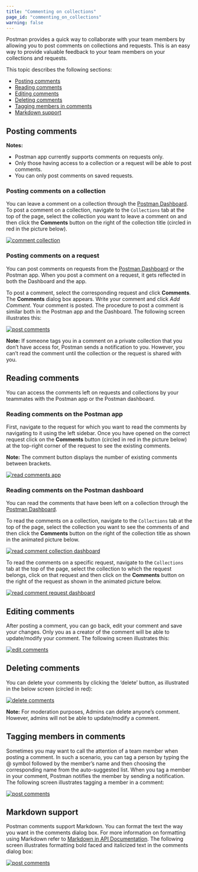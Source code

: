 ```yaml
---
title: "Commenting on collections"
page_id: "commenting_on_collections"
warning: false
---
```


Postman provides a quick way to collaborate with your team members by allowing you to post comments on collections and requests. This is an easy way to provide valuable feedback to your team members on your collections and requests.

This topic describes the following sections:

* [Posting comments](#posting-comments)
* [Reading comments](#reading-comments)
* [Editing comments](#editing-comments)
* [Deleting comments](#deleting-comments)
* [Tagging members in comments](#tagging-members-in-comments)
* [Markdown support](#markdown-support)

## Posting comments

**Notes:**

* Postman app currently supports comments on requests only.
* Only those having access to a collection or a request will be able to post comments.
* You can only post comments on saved requests.

### Posting comments on a collection

You can leave a comment on a collection through the [Postman Dashboard](https://app.getpostman.com). To post a comment on a collection, navigate to the `Collections` tab at the top of the page, select the collection you want to leave a comment on and then click the **Comments** button on the right of the collection title (circled in red in the picture below).

[![comment collection](https://user-images.githubusercontent.com/5029719/69899937-0d100600-1365-11ea-83c1-6d246b60cc54.png)](https://user-images.githubusercontent.com/5029719/69899937-0d100600-1365-11ea-83c1-6d246b60cc54.png)

### Posting comments on a request

You can post comments on requests from the [Postman Dashboard](https://app.getpostman.com) or the Postman app. When you post a comment on a request, it gets reflected in both the Dashboard and the app.

To post a comment, select the corresponding request and click **Comments**. The **Comments** dialog box appears. Write your comment and click *Add Comment*. Your comment is posted. The procedure to post a comment is similar both in the Postman app and the Dashboard. The following screen illustrates this:

[![post comments](https://assets.postman.com/postman-docs/comment-general.gif)](https://assets.postman.com/postman-docs/comment-general.gif)

**Note:** If someone tags you in a comment on a private collection that you don’t have access for, Postman sends a notification to you. However, you can’t read the comment until the collection or the request is shared with you.  

## Reading comments

You can access the comments left on requests and collections by your teammates with the Postman app or the Postman dashboard.

### Reading comments on the Postman app

First, navigate to the request for which you want to read the comments by navigating to it using the left sidebar. Once you have opened on the correct request click on the **Comments** button (circled in red in the picture below) at the top-right corner of the request to see the existing comments.

**Note:** The comment button displays the number of existing comments between brackets.

[![read comments app](https://user-images.githubusercontent.com/5029719/70252300-1dffb380-1779-11ea-8317-3b9212e589f3.png)](https://user-images.githubusercontent.com/5029719/70252300-1dffb380-1779-11ea-8317-3b9212e589f3.png)

### Reading comments on the Postman dashboard

You can read the comments that have been left on a collection through the [Postman Dashboard](https://app.getpostman.com).

To read the comments on a collection, navigate to the `Collections` tab at the top of the page, select the collection you want to see the comments of and then click the **Comments** button on the right of the collection title as shown in the animated picture below.

[![read comment collection dashboard](https://user-images.githubusercontent.com/5029719/71084214-b3913f00-218c-11ea-8796-cab07431775f.gif)](https://user-images.githubusercontent.com/5029719/71084214-b3913f00-218c-11ea-8796-cab07431775f.gif)

To read the comments on a specific request, navigate to the `Collections` tab at the top of the page, select the collection to which the request belongs, click on that request and then click on the **Comments** button on the right of the request as shown in the animated picture below.

[![read comment request dashboard](https://user-images.githubusercontent.com/5029719/71084799-f56eb500-218d-11ea-9850-8f2bb4701cc7.gif)](https://user-images.githubusercontent.com/5029719/71084799-f56eb500-218d-11ea-9850-8f2bb4701cc7.gif)

## Editing comments

After posting a comment, you can go back, edit your comment and save your changes. Only you as a creator of the comment will be able to update/modify your comment. The following screen illustrates this:

[![edit comments](https://assets.postman.com/postman-docs/Comments_Editing1.png)](https://assets.postman.com/postman-docs/Comments_Editing.png)

## Deleting comments

You can delete your comments by clicking the ‘delete’ button, as illustrated in the below screen (circled in red):

[![delete comments](https://assets.postman.com/postman-docs/Comments_Deleting.png)](https://assets.postman.com/postman-docs/Comments_Deleting.png)

**Note:** For moderation purposes, Admins can delete anyone’s comment. However, admins will not be able to update/modify a comment.

## Tagging members in comments

Sometimes you may want to call the attention of a team member when posting a comment. In such a scenario, you can tag a person by typing the @ symbol followed by the member’s name and then choosing the corresponding name from the auto-suggested list. When you tag a member in your comment, Postman notifies the member by sending a notification. The following screen illustrates tagging a member in a comment:

[![post comments](https://assets.postman.com/postman-docs/comment-mention.png)](https://assets.postman.com/postman-docs/comment-mention.png)

## Markdown support

Postman comments support Markdown. You can format the text the way you want in the comments dialog box. For more information on formatting using Markdown refer to [Markdown in API Documentation](https://documenter.getpostman.com/view/33232/markdown-in-api-documentation/JsGc?version=latest). The following screen illustrates formatting bold faced and italicized text in the comments dialog box:

[![post comments](https://assets.postman.com/postman-docs/comment-markdown.png)](https://assets.postman.com/postman-docs/comment-markdown.png)
